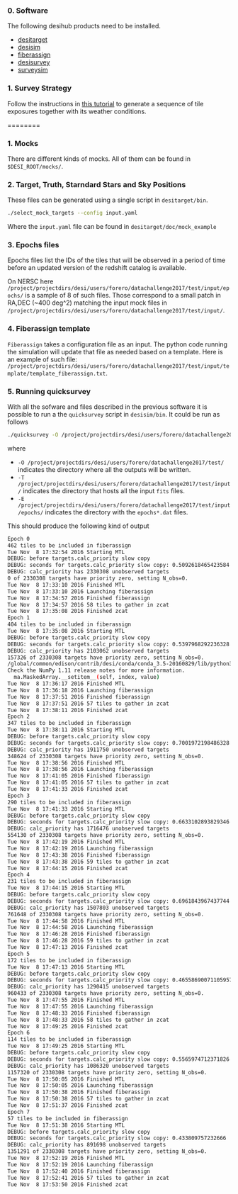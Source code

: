 ### 0. Software

The following desihub products need to be installed.

* [desitarget](https://github.com/desihub/desitarget)
* [desisim](https://github.com/desihub/desisim)
* [fiberassign](https://github.com/desihub/fiberassign)
* [desisurvey](https://github.com/desihub/desisurvey)
* [surveysim](https://github.com/desihub/surveysim)

### 1. Survey Strategy

Follow the instructions in [this tutorial](https://github.com/desihub/surveysim/blob/master/doc/tutorial.md) to 
generate a sequence of tile exposures together with its weather conditions.

========

### 1. Mocks

There are different kinds of mocks. All of them can be found in
`$DESI_ROOT/mocks/`.  


### 2. Target, Truth, Starndard Stars and Sky Positions

These files can be generated using a single script in `desitarget/bin`.

```bash
./select_mock_targets --config input.yaml
```
Where the `input.yaml` file can be found in `desitarget/doc/mock_example`

### 3. Epochs files

Epochs files list the IDs of the tiles that will be observed in a period of time before an updated version of the redshift catalog is available.

On NERSC here `/project/projectdirs/desi/users/forero/datachallenge2017/test/input/epochs/` is a sample of 8 of such files. Those correspond to a small patch in RA,DEC (~400 deg^2) matching the input mock files in `/project/projectdirs/desi/users/forero/datachallenge2017/test/input/`.

### 4. Fiberassign template

`Fiberassign` takes a configuration file as an input. The python code running the simulation will update that file as needed based on a template. Here is an example of such file: `/project/projectdirs/desi/users/forero/datachallenge2017/test/input/template/template_fiberassign.txt`.

### 5. Running quicksurvey

With all the sofware and files described in the previous software it is possible to run a the `quicksurvey` script in `desisim/bin`. It could be run as follows

```bash
./quicksurvey -O /project/projectdirs/desi/users/forero/datachallenge2017/test/ -T /project/projectdirs/desi/users/forero/datachallenge2017/test/input/ -f ~/fiberassign/bin/./fiberassign -E /project/projectdirs/desi/users/forero/datachallenge2017/test/input/epochs/ -t /project/projectdirs/desi/users/forero/datachallenge2017/test/input/template/template_fiberassign.txt -N 8
```
where 

* `-O /project/projectdirs/desi/users/forero/datachallenge2017/test/` indicates the directory where all the outputs will be written.
* `-T /project/projectdirs/desi/users/forero/datachallenge2017/test/input/` indicates the directory that hosts all the input `fits` files.
* `-E /project/projectdirs/desi/users/forero/datachallenge2017/test/input/epochs/` indicates the directory with the `epochs*.dat` files.


This should produce the following kind of output

```bash
Epoch 0
462 tiles to be included in fiberassign
Tue Nov  8 17:32:54 2016 Starting MTL
DEBUG: before targets.calc_priority slow copy
DEBUG: seconds for targets.calc_priority slow copy: 0.5092618465423584
DEBUG: calc_priority has 2330308 unobserved targets
0 of 2330308 targets have priority zero, setting N_obs=0.
Tue Nov  8 17:33:10 2016 Finished MTL
Tue Nov  8 17:33:10 2016 Launching fiberassign
Tue Nov  8 17:34:57 2016 Finished fiberassign
Tue Nov  8 17:34:57 2016 58 tiles to gather in zcat
Tue Nov  8 17:35:08 2016 Finished zcat
Epoch 1
404 tiles to be included in fiberassign
Tue Nov  8 17:35:08 2016 Starting MTL
DEBUG: before targets.calc_priority slow copy
DEBUG: seconds for targets.calc_priority slow copy: 0.5397968292236328
DEBUG: calc_priority has 2103062 unobserved targets
157326 of 2330308 targets have priority zero, setting N_obs=0.
/global/common/edison/contrib/desi/conda/conda_3.5-20160829/lib/python3.5/site-packages/astropy/table/column.py:1095: MaskedArrayFutureWarning: setting an item on a masked array which has a shared mask will not copy the mask and also change the original mask array in the future.
Check the NumPy 1.11 release notes for more information.
  ma.MaskedArray.__setitem__(self, index, value)
Tue Nov  8 17:36:17 2016 Finished MTL
Tue Nov  8 17:36:18 2016 Launching fiberassign
Tue Nov  8 17:37:51 2016 Finished fiberassign
Tue Nov  8 17:37:51 2016 57 tiles to gather in zcat
Tue Nov  8 17:38:11 2016 Finished zcat
Epoch 2
347 tiles to be included in fiberassign
Tue Nov  8 17:38:11 2016 Starting MTL
DEBUG: before targets.calc_priority slow copy
DEBUG: seconds for targets.calc_priority slow copy: 0.7001972198486328
DEBUG: calc_priority has 1911750 unobserved targets
348624 of 2330308 targets have priority zero, setting N_obs=0.
Tue Nov  8 17:38:56 2016 Finished MTL
Tue Nov  8 17:38:56 2016 Launching fiberassign
Tue Nov  8 17:41:05 2016 Finished fiberassign
Tue Nov  8 17:41:05 2016 57 tiles to gather in zcat
Tue Nov  8 17:41:33 2016 Finished zcat
Epoch 3
290 tiles to be included in fiberassign
Tue Nov  8 17:41:33 2016 Starting MTL
DEBUG: before targets.calc_priority slow copy
DEBUG: seconds for targets.calc_priority slow copy: 0.6633102893829346
DEBUG: calc_priority has 1716476 unobserved targets
554130 of 2330308 targets have priority zero, setting N_obs=0.
Tue Nov  8 17:42:19 2016 Finished MTL
Tue Nov  8 17:42:19 2016 Launching fiberassign
Tue Nov  8 17:43:38 2016 Finished fiberassign
Tue Nov  8 17:43:38 2016 59 tiles to gather in zcat
Tue Nov  8 17:44:15 2016 Finished zcat
Epoch 4
231 tiles to be included in fiberassign
Tue Nov  8 17:44:15 2016 Starting MTL
DEBUG: before targets.calc_priority slow copy
DEBUG: seconds for targets.calc_priority slow copy: 0.6961843967437744
DEBUG: calc_priority has 1507803 unobserved targets
761648 of 2330308 targets have priority zero, setting N_obs=0.
Tue Nov  8 17:44:58 2016 Finished MTL
Tue Nov  8 17:44:58 2016 Launching fiberassign
Tue Nov  8 17:46:28 2016 Finished fiberassign
Tue Nov  8 17:46:28 2016 59 tiles to gather in zcat
Tue Nov  8 17:47:13 2016 Finished zcat
Epoch 5
172 tiles to be included in fiberassign
Tue Nov  8 17:47:13 2016 Starting MTL
DEBUG: before targets.calc_priority slow copy
DEBUG: seconds for targets.calc_priority slow copy: 0.46558690071105957
DEBUG: calc_priority has 1290415 unobserved targets
960433 of 2330308 targets have priority zero, setting N_obs=0.
Tue Nov  8 17:47:55 2016 Finished MTL
Tue Nov  8 17:47:55 2016 Launching fiberassign
Tue Nov  8 17:48:33 2016 Finished fiberassign
Tue Nov  8 17:48:33 2016 58 tiles to gather in zcat
Tue Nov  8 17:49:25 2016 Finished zcat
Epoch 6
114 tiles to be included in fiberassign
Tue Nov  8 17:49:25 2016 Starting MTL
DEBUG: before targets.calc_priority slow copy
DEBUG: seconds for targets.calc_priority slow copy: 0.5565974712371826
DEBUG: calc_priority has 1086320 unobserved targets
1157320 of 2330308 targets have priority zero, setting N_obs=0.
Tue Nov  8 17:50:05 2016 Finished MTL
Tue Nov  8 17:50:05 2016 Launching fiberassign
Tue Nov  8 17:50:38 2016 Finished fiberassign
Tue Nov  8 17:50:38 2016 57 tiles to gather in zcat
Tue Nov  8 17:51:37 2016 Finished zcat
Epoch 7
57 tiles to be included in fiberassign
Tue Nov  8 17:51:38 2016 Starting MTL
DEBUG: before targets.calc_priority slow copy
DEBUG: seconds for targets.calc_priority slow copy: 0.433809757232666
DEBUG: calc_priority has 891698 unobserved targets
1351291 of 2330308 targets have priority zero, setting N_obs=0.
Tue Nov  8 17:52:19 2016 Finished MTL
Tue Nov  8 17:52:19 2016 Launching fiberassign
Tue Nov  8 17:52:40 2016 Finished fiberassign
Tue Nov  8 17:52:41 2016 57 tiles to gather in zcat
Tue Nov  8 17:53:50 2016 Finished zcat
```
